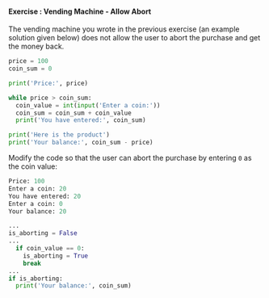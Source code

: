 #### Exercise : Vending Machine - Allow Abort

The vending machine you wrote in the previous exercise (an example solution given below) does not allow the user to abort the purchase and get the money back.
```python
price = 100
coin_sum = 0

print('Price:', price)

while price > coin_sum:
  coin_value = int(input('Enter a coin:'))
  coin_sum = coin_sum + coin_value
  print('You have entered:', coin_sum)

print('Here is the product')
print('Your balance:', coin_sum - price)
```

Modify the code so that the user can abort the purchase by entering `0` as the coin value:

```python
Price: 100
Enter a coin: 20
You have entered: 20
Enter a coin: 0
Your balance: 20
```

<panel type="seamless" header=":bulb: see hint">

```python
...
is_aborting = False
...
  if coin_value == 0:
    is_aborting = True
    break
... 
if is_aborting:
  print('Your balance:', coin_sum)
```

</panel>